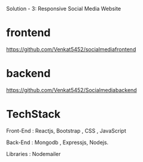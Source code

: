 Solution - 3: Responsive Social Media Website
# frontend
https://github.com/Venkat5452/socialmediafrontend
# backend
https://github.com/Venkat5452/Socialmediabackend
# TechStack
Front-End : Reactjs, Bootstrap , CSS , JavaScript

Back-End : Mongodb , Expressjs, Nodejs.

Libraries : Nodemailer 
